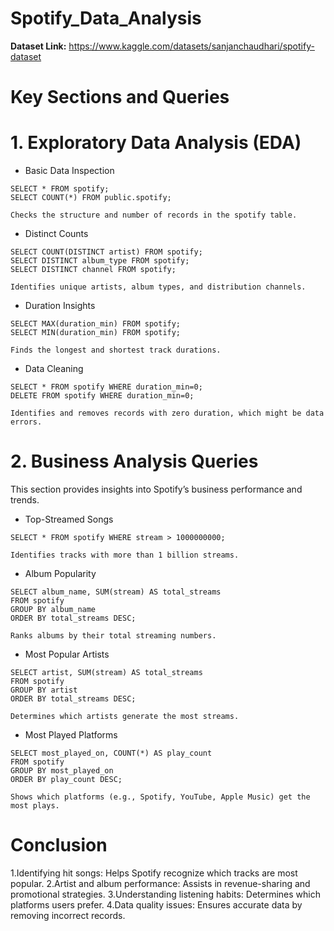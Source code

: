 # Spotify_Data_Analysis

**Dataset Link:** https://www.kaggle.com/datasets/sanjanchaudhari/spotify-dataset
# Key Sections and Queries

 # 1. Exploratory Data Analysis (EDA)
 * Basic Data Inspection

```
SELECT * FROM spotify;
SELECT COUNT(*) FROM public.spotify;
```
    Checks the structure and number of records in the spotify table.

* Distinct Counts
```
SELECT COUNT(DISTINCT artist) FROM spotify;
SELECT DISTINCT album_type FROM spotify;
SELECT DISTINCT channel FROM spotify;
```
    Identifies unique artists, album types, and distribution channels.

* Duration Insights
```
SELECT MAX(duration_min) FROM spotify;
SELECT MIN(duration_min) FROM spotify;
```
    Finds the longest and shortest track durations.

* Data Cleaning
```
SELECT * FROM spotify WHERE duration_min=0;
DELETE FROM spotify WHERE duration_min=0;
```
    Identifies and removes records with zero duration, which might be data errors.

# 2. Business Analysis Queries
  This section provides insights into Spotify’s business performance and trends.

* Top-Streamed Songs
```
SELECT * FROM spotify WHERE stream > 1000000000;
```
    Identifies tracks with more than 1 billion streams.

* Album Popularity
```
SELECT album_name, SUM(stream) AS total_streams
FROM spotify
GROUP BY album_name
ORDER BY total_streams DESC;
```
    Ranks albums by their total streaming numbers.

* Most Popular Artists
```
SELECT artist, SUM(stream) AS total_streams
FROM spotify
GROUP BY artist
ORDER BY total_streams DESC;
```
    Determines which artists generate the most streams.

* Most Played Platforms
```
SELECT most_played_on, COUNT(*) AS play_count
FROM spotify
GROUP BY most_played_on
ORDER BY play_count DESC;
```
    Shows which platforms (e.g., Spotify, YouTube, Apple Music) get the most plays.

# Conclusion

1.Identifying hit songs: Helps Spotify recognize which tracks are most popular.
2.Artist and album performance: Assists in revenue-sharing and promotional strategies.
3.Understanding listening habits: Determines which platforms users prefer.
4.Data quality issues: Ensures accurate data by removing incorrect records.


